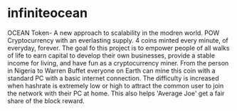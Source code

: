 # infiniteocean
OCEAN Token- A new approach to scalability in the modren world.
POW Cryptocurrency with an everlasting supply. 4 coins minted every minute, of everyday, forever.
The goal fo this project is to empower people of all walks of life to earn capital to develop their own businesses, provide a stable income for living, and have fun as a cryptocurrency miner. From the person in Nigeria to Warren Buffet everyone on Earth can mine this coin with a standard PC with a basic internet connection.
The difficulty is increased when hashrate is extremely low or high to attract the common user to join the network with their PC at home. This also helps 'Average Joe' get a fair share of the block reward.
